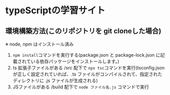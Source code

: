 # typeScriptの学習サイト

## 環境構築方法(このリポジトリを git cloneした場合)
※ node, npm はインストール済み
1. `npm install`コマンドを実行する(package.json と package-lock.json に記載されている依存パッケージをインストールします。)
2. ts 拡張子ファイルがある /src 配下で `npx tsc`コマンドを実行(tsconfig.json が正しく設定されていれば、.ts ファイルがコンパイルされて、指定されたディレクトリに .js ファイルが生成される)
3. JSファイルがある /build 配下で `node ファイル名.js` コマンドで実行
